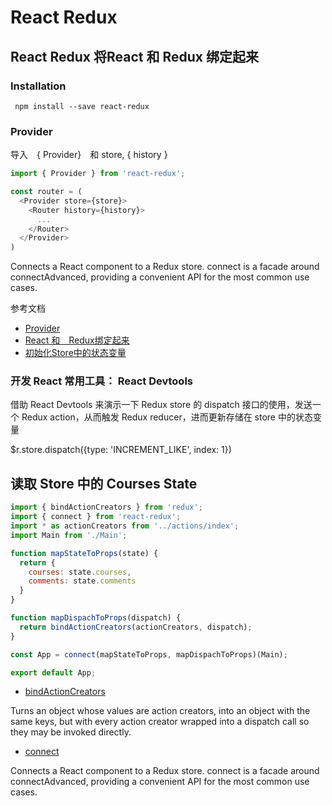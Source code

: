 # React Redux

## React Redux 将React 和 Redux 绑定起来

### Installation

```
 npm install --save react-redux
```
###  Provider
导入　{ Provider}　和 store, { history }

```js
import { Provider } from 'react-redux';
```
```js
const router = (
  <Provider store={store}>
    <Router history={history}>
      ...
    </Router>
  </Provider>
)
```
Connects a React component to a Redux store. connect is a facade around connectAdvanced, providing a convenient API for the most common use cases.

参考文档
- [Provider](https://github.com/reactjs/react-redux/blob/master/docs/api.md#provider-store)
- [React 和　Redux绑定起来](http://redux.js.org/docs/basics/UsageWithReact.html)
- [初始化Store中的状态变量](https://egghead.io/lessons/javascript-redux-supplying-the-initial-state?course=building-react-applications-with-idiomatic-redux)


### 开发 React 常用工具： React Devtools

借助 React Devtools 来演示一下 Redux store 的 dispatch 接口的使用，发送一个 Redux action，从而触发 Redux reducer，进而更新存储在 store 中的状态变量

$r.store.dispatch({type: 'INCREMENT_LIKE', index: 1})

## 读取 Store 中的 Courses State
```js
import { bindActionCreators } from 'redux';
import { connect } from 'react-redux';
import * as actionCreators from '../actions/index';
import Main from './Main';

function mapStateToProps(state) {
  return {
    courses: state.courses,
    comments: state.comments
  }
}

function mapDispachToProps(dispatch) {
  return bindActionCreators(actionCreators, dispatch);
}

const App = connect(mapStateToProps, mapDispachToProps)(Main);

export default App;
```
- [bindActionCreators](http://redux.js.org/docs/api/bindActionCreators.html)

Turns an object whose values are action creators, into an object with the same keys, but with every action creator wrapped into a dispatch call so they may be invoked directly.
- [connect](https://github.com/reactjs/react-redux/blob/master/docs/api.md#connectmapstatetoprops-mapdispatchtoprops-mergeprops-options)

Connects a React component to a Redux store. connect is a facade around connectAdvanced, providing a convenient API for the most common use cases.

